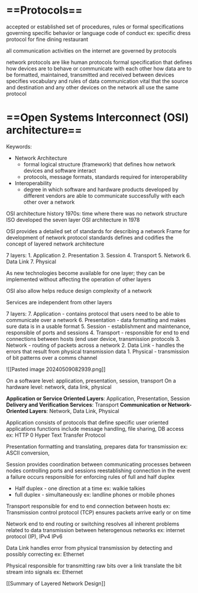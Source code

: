 # ==Protocols==
accepted or established set of procedures, rules or formal specifications governing specific behavior or language
	code of conduct
	ex: specific dress protocol for fine dining restaurant

all communication activities on the internet are governed by protocols


network protocols are like human protocols
	formal specification that defines how devices are to behave or communicate with each other
	how data are to be formatted, maintained, transmitted and received between devices
	specifies vocabulary and rules of data communication
	vital that the source and destination and any other devices on the network all use the same protocol

# ==Open Systems Interconnect (OSI) architecture==

Keywords: 
- Network Architecture
	- formal logical structure (framework) that defines how network devices and software interact
	- protocols, message formats, standards required for interoperability
- Interoperability
	- degree in which software and hardware products developed by different vendors are able to communicate successfully with each other over a network

OSI architecture history
1970s: time where there was no network structure
ISO developed the seven layer OSI architecture in 1978

OSI provides a detailed set of standards for describing a network
Frame for development of network protocol standards
defines and codifies the concept of layered network architecture

7 layers:
	1. Application
	2. Presentation
	3. Session
	4. Transport
	5. Network
	6. Data Link
	7. Physical

As new technologies become available for one layer; they can be implemented without affecting the operation of other layers

OSI also allow helps reduce design complexity of a network

Services are independent from other layers

7 layers:
	7. Application
	   - contains protocol that users need to be able to communicate over a network
	6. Presentation
	   - data formatting and makes sure data is in a usable format
	5. Session
	   - establishment and maintenance, responsible of ports and sessions
	4. Transport
	   - responsible for end to end connections between hosts (end user device, transmission protocols
	3. Network
	   - routing of packets across a network
	2. Data Link
	   - handles the errors that result from physical transmission data
	1. Physical
	   - transmission of bit patterns over a comms channel

![[Pasted image 20240509082939.png]]

On a software level: application, presentation, session, transport
On a hardware level: network, data link, physical

**Application or Service Oriented Layers**: Application, Presentation, Session
**Delivery and Verification Services**: Transport
**Communication or Network-Oriented Layers**: Network, Data Link, Physical

Application
	consists of protocols that define specific user oriented applications
	functions include message handling, file sharing, DB access
	ex: HTTP 0 Hyper Text Transfer Protocol

Presentation
	formatting and  translating, prepares data for transmission
	ex: ASCII conversion, 

Session
	provides coordination between communicating processes between nodes
	controlling ports and sessions
	reestablishing connection in the event a failure occurs
	responsible for enforcing rules of full and half duplex

- Half duplex - one direction at a time
	ex: walkie talkies
- full duplex - simultaneously
	ex: landline phones or mobile phones

Transport
	responsible for end to end connection between hosts
	ex: Transmission control protocol (TCP)
	ensures packets arrive early or on time

Network
	end to end routing or switching
	resolves all inherent problems related to data transmission between heterogenous networks
	ex: internet protocol (IP), IPv4 IPv6

Data Link 
	handles error from physical transmission by detecting and possibly correcting
	ex: Ethernet

Physical
	responsible for transmitting raw bits over a link
	translate the bit stream into signals
	ex: Ethernet


[[Summary of Layered Network Design]]